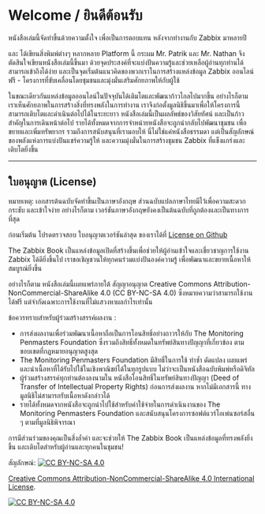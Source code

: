 # Welcome / ยินดีต้อนรับ

หนังสือเล่มนี้จัดทำขึ้นด้วยความตั้งใจ เพื่อเป็นการตอบแทน หลังจากทำงานกับ Zabbix มาหลายปี 

และ ได้เขียนสิ่งพิมพ์ต่างๆ หลากหลาย Platform นี้ กระผม Mr. Patrik และ Mr. Nathan จึงตัดสินใจเขียนหนังสือเล่มนี้ขึ้นมา
ด้วยจุดประสงค์ที่จะแบ่งปันความรู้และช่วยเหลือผู้อ่านทุกท่านได้สามารถเข้าถึงได้ง่าย และเป็นจุดเริ่มต้นแนวคิดของพวกเราในการสร้างแหล่งข้อมูล
Zabbix ออนไลน์ฟรี - โครงการที่ขับเคลื่อนโดยชุมชนและมุ่งมั่นเสริมศักยภาพให้กับผู้ใช้



ในขณะเดียวกันแหล่งข้อมูลออนไลน์ในปัจจุบันได้เติมโตและพัฒนาก้าวไกลไปมากขึ้น อย่างไรก็ตาม เราเห็นศักยภาพในการสร้างสิ่งที่ทรงพลังในการทำงาน
เราจึงก่อตั้งมูลนิธิขึ้นมาเพื่อให้โครงการนี้สามารถเติบโตและดำเนินต่อไปได้ในระยะยาว หนังสือเล่มนี้เป็นผลลัพธ์ของวิสัยทัศน์
และเป็นก้าวสำคัญในการเดินหน้าต่อไป รายได้ทั้งหมดจากการจำหน่ายหนังสือจะถูกนำกลับไปพัฒนาชุมชน เพื่อขยายและเพิ่มทรัพยากร
รวมถึงการสนับสนุนที่เรามอบให้ นี่ไม่ใช่แค่หนังสือธรรมดา แต่เป็นสัญลักษณ์ของพลังแห่งการแบ่งปันแชร์ความรู้ให้
และความมุ่งมั่นในการสร้างชุมชน Zabbix ที่แข็งแกร่งและเติบโตยิ่งขึ้น


---

## ใบอนุญาต (License) 


หมายเหตุ: เอกสารต้นฉบับจัดทำขึ้นเป็นภาษาอังกฤษ ส่วนฉบับแปลภาษาไทยมีไว้เพื่อความสะดวก กระชับ
และเข้าใจง่าย อย่างไรก็ตาม เวอร์ชันภาษาอังกฤษยังคงเป็นต้นฉบับที่ถูกต้องและเป็นทางการที่สุด

ก่อนเริ่มต้น โปรดตรวจสอบ ใบอนุญาตเวอร์ชันล่าสุด ของเราได้ที่ [License on Github](https://github.com/penmasters/zabbix-book/blob/main/readme.md)

The Zabbix Book เป็นแหล่งข้อมูลเปิดที่สร้างขึ้นเพื่อช่วยให้ผู้อ่านเข้าใจและเชี่ยวชาญการใช้งาน Zabbix ได้ดียิ่งขึ้นไป
เราขอเชิญชวนให้ทุกคนร่วมแบ่งปันองค์ความรู้ เพื่อพัฒนาและขยายเนื้อหาให้สมบูรณ์ยิ่งขึ้น

อย่างไรก็ตาม หนังสือเล่มนี้เผยแพร่ภายใต้ สัญญาอนุญาต Creative Commons Attribution-NonCommercial-ShareAlike
4.0 (CC BY-NC-SA 4.0) ซึ่งหมายความว่าสามารถใช้งานได้ฟรี แต่จำกัดเฉพาะการใช้งานที่ไม่แสวงหาผลกำไรเท่านั้น

ข้อควรทราบสำหรับผู้ร่วมสร้างสรรค์ผลงาน : 

- การส่งผลงานเพื่อร่วมพัฒนาเนื้อหาถือเป็นการโอนสิทธิ์อย่างถาวรให้กับ The Monitoring Penmasters Foundation
  ซึ่งรวมถึงสิทธิ์ทั้งหมดในทรัพย์สินทางปัญญาที่เกี่ยวข้อง ตามขอบเขตที่กฎหมายอนุญาตสูงสุด
- The Monitoring Penmasters Foundation มีสิทธิ์ในการใช้ ทำซ้ำ ดัดแปลง เผยแพร่ และนำเนื้อหาที่ได้รับไปใช้ในเชิงพาณิชย์ได้ในทุกรูปแบบ
  ไม่ว่าจะเป็นหนังสือฉบับพิมพ์หรือดิจิทัล
- ผู้ร่วมสร้างสรรค์ทุกท่านต้องลงนามใน หนังสือโอนสิทธิ์ในทรัพย์สินทางปัญญา (Deed of Transfer of Intellectual Property Rights)
  ก่อนการส่งผลงาน หากไม่มีเอกสารนี้ ทางมูลนิธิไม่สามารถรับเนื้อหาดังกล่าวได้
- รายได้ทั้งหมดจากหนังสือจะถูกนำไปใช้สำหรับค่าใช้จ่ายในการดำเนินงานของ The Monitoring Penmasters Foundation
  และสนับสนุนโครงการซอฟต์แวร์โอเพ่นซอร์สอื่น ๆ ตามที่มูลนิธิพิจารณา

การมีส่วนร่วมของคุณเป็นสิ่งล้ำค่า และจะช่วยให้ The Zabbix Book เป็นแหล่งข้อมูลที่ทรงพลังยิ่งขึ้น และเติบโตสำหรับผู้อ่านและทุกคนในชุมชน!


สัญลักษณ์: [![CC BY-NC-SA 4.0][cc-by-nc-sa-shield]][cc-by-nc-sa]

[Creative Commons Attribution-NonCommercial-ShareAlike 4.0 International License][cc-by-nc-sa].

[![CC BY-NC-SA 4.0][cc-by-nc-sa-image]][cc-by-nc-sa]

[cc-by-nc-sa]: http://creativecommons.org/licenses/by-nc-sa/4.0/
[cc-by-nc-sa-image]: https://licensebuttons.net/l/by-nc-sa/4.0/88x31.png
[cc-by-nc-sa-shield]: https://img.shields.io/badge/License-CC%20BY--NC--SA%204.0-lightgrey.svg
